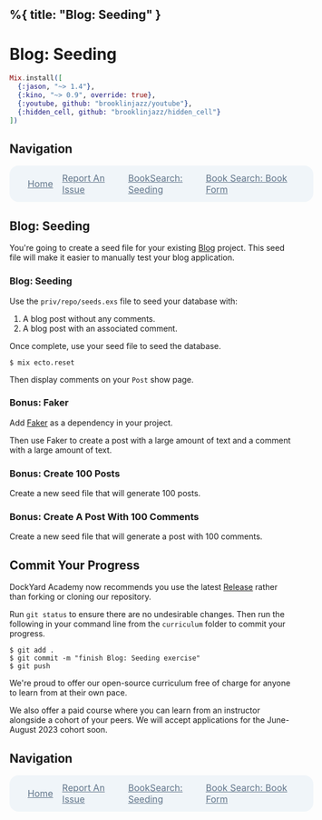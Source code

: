 %{
  title: "Blog: Seeding"
}
---
# Blog: Seeding

```elixir
Mix.install([
  {:jason, "~> 1.4"},
  {:kino, "~> 0.9", override: true},
  {:youtube, github: "brooklinjazz/youtube"},
  {:hidden_cell, github: "brooklinjazz/hidden_cell"}
])
```

## Navigation

<div style="display: flex; align-items: center; width: 100%; justify-content: space-between; font-size: 1rem; color: #61758a; background-color: #f0f5f9; height: 4rem; padding: 0 1rem; border-radius: 1rem;">
<div style="display: flex;">
<i class="ri-home-fill"></i>
<a style="display: flex; color: #61758a; margin-left: 1rem;" href="../start.livemd">Home</a>
</div>
<div style="display: flex;">
<i class="ri-bug-fill"></i>
<a style="display: flex; color: #61758a; margin-left: 1rem;" href="https://github.com/DockYard-Academy/curriculum/issues/new?assignees=&labels=&template=issue.md&title=Blog: Seeding">Report An Issue</a>
</div>
<div style="display: flex;">
<i class="ri-arrow-left-fill"></i>
<a style="display: flex; color: #61758a; margin-left: 1rem;" href="../reading/book_search_seeding.livemd">BookSearch: Seeding</a>
</div>
<div style="display: flex;">
<a style="display: flex; color: #61758a; margin-right: 1rem;" href="../reading/book_search_book_form.livemd">Book Search: Book Form</a>
<i class="ri-arrow-right-fill"></i>
</div>
</div>

## Blog: Seeding

You're going to create a seed file for your existing [Blog](./group_project_blog.livemd) project. This seed file will make it easier to manually test your blog application.

<!-- livebook:{"break_markdown":true} -->

### Blog: Seeding

Use the `priv/repo/seeds.exs` file to seed your database with:

1. A blog post without any comments.
2. A blog post with an associated comment.

Once complete, use your seed file to seed the database.

```
$ mix ecto.reset
```

Then display comments on your `Post` show page.

<!-- livebook:{"break_markdown":true} -->

### Bonus: Faker

Add [Faker](https://hexdocs.pm/faker/readme.html) as a dependency in your project.

Then use Faker to create a post with a large amount of text and a comment with a large amount of text.

<!-- livebook:{"break_markdown":true} -->

### Bonus: Create 100 Posts

Create a new seed file that will generate 100 posts.

<!-- livebook:{"break_markdown":true} -->

### Bonus: Create A Post With 100 Comments

Create a new seed file that will generate a post with 100 comments.

## Commit Your Progress

DockYard Academy now recommends you use the latest [Release](https://github.com/DockYard-Academy/curriculum/releases) rather than forking or cloning our repository.

Run `git status` to ensure there are no undesirable changes.
Then run the following in your command line from the `curriculum` folder to commit your progress.

```
$ git add .
$ git commit -m "finish Blog: Seeding exercise"
$ git push
```

We're proud to offer our open-source curriculum free of charge for anyone to learn from at their own pace.

We also offer a paid course where you can learn from an instructor alongside a cohort of your peers.
We will accept applications for the June-August 2023 cohort soon.

## Navigation

<div style="display: flex; align-items: center; width: 100%; justify-content: space-between; font-size: 1rem; color: #61758a; background-color: #f0f5f9; height: 4rem; padding: 0 1rem; border-radius: 1rem;">
<div style="display: flex;">
<i class="ri-home-fill"></i>
<a style="display: flex; color: #61758a; margin-left: 1rem;" href="../start.livemd">Home</a>
</div>
<div style="display: flex;">
<i class="ri-bug-fill"></i>
<a style="display: flex; color: #61758a; margin-left: 1rem;" href="https://github.com/DockYard-Academy/curriculum/issues/new?assignees=&labels=&template=issue.md&title=Blog: Seeding">Report An Issue</a>
</div>
<div style="display: flex;">
<i class="ri-arrow-left-fill"></i>
<a style="display: flex; color: #61758a; margin-left: 1rem;" href="../reading/book_search_seeding.livemd">BookSearch: Seeding</a>
</div>
<div style="display: flex;">
<a style="display: flex; color: #61758a; margin-right: 1rem;" href="../reading/book_search_book_form.livemd">Book Search: Book Form</a>
<i class="ri-arrow-right-fill"></i>
</div>
</div>

